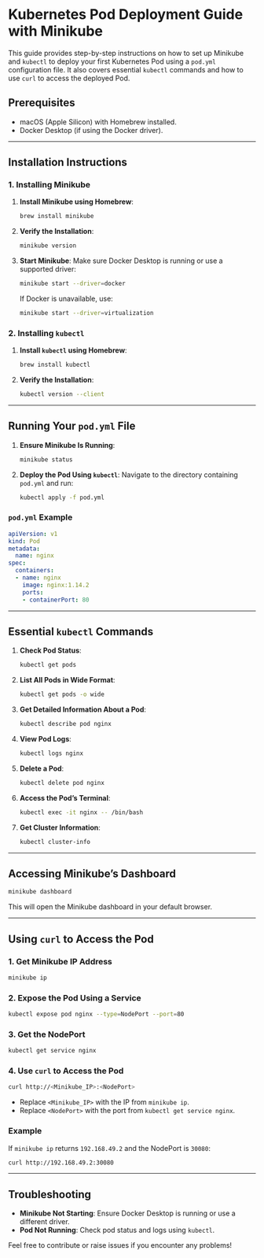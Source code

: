 
# Kubernetes Pod Deployment Guide with Minikube

This guide provides step-by-step instructions on how to set up Minikube and `kubectl` to deploy your first Kubernetes Pod using a `pod.yml` configuration file. It also covers essential `kubectl` commands and how to use `curl` to access the deployed Pod.

## Prerequisites
- macOS (Apple Silicon) with Homebrew installed.
- Docker Desktop (if using the Docker driver).

---

## Installation Instructions

### 1. Installing Minikube
1. **Install Minikube using Homebrew**:
   ```bash
   brew install minikube
   ```
2. **Verify the Installation**:
   ```bash
   minikube version
   ```
3. **Start Minikube**:
   Make sure Docker Desktop is running or use a supported driver:
   ```bash
   minikube start --driver=docker
   ```
   If Docker is unavailable, use:
   ```bash
   minikube start --driver=virtualization
   ```

### 2. Installing `kubectl`
1. **Install `kubectl` using Homebrew**:
   ```bash
   brew install kubectl
   ```
2. **Verify the Installation**:
   ```bash
   kubectl version --client
   ```

---

## Running Your `pod.yml` File
1. **Ensure Minikube Is Running**:
   ```bash
   minikube status
   ```
2. **Deploy the Pod Using `kubectl`**:
   Navigate to the directory containing `pod.yml` and run:
   ```bash
   kubectl apply -f pod.yml
   ```

### `pod.yml` Example
```yaml
apiVersion: v1
kind: Pod
metadata:
  name: nginx
spec:
  containers:
  - name: nginx
    image: nginx:1.14.2
    ports:
    - containerPort: 80
```

---

## Essential `kubectl` Commands

1. **Check Pod Status**:
   ```bash
   kubectl get pods
   ```
2. **List All Pods in Wide Format**:
   ```bash
   kubectl get pods -o wide
   ```
3. **Get Detailed Information About a Pod**:
   ```bash
   kubectl describe pod nginx
   ```
4. **View Pod Logs**:
   ```bash
   kubectl logs nginx
   ```
5. **Delete a Pod**:
   ```bash
   kubectl delete pod nginx
   ```
6. **Access the Pod’s Terminal**:
   ```bash
   kubectl exec -it nginx -- /bin/bash
   ```
7. **Get Cluster Information**:
   ```bash
   kubectl cluster-info
   ```

---

## Accessing Minikube’s Dashboard
```bash
minikube dashboard
```
This will open the Minikube dashboard in your default browser.

---

## Using `curl` to Access the Pod

### 1. Get Minikube IP Address
```bash
minikube ip
```

### 2. Expose the Pod Using a Service
```bash
kubectl expose pod nginx --type=NodePort --port=80
```

### 3. Get the NodePort
```bash
kubectl get service nginx
```

### 4. Use `curl` to Access the Pod
```bash
curl http://<Minikube_IP>:<NodePort>
```
- Replace `<Minikube_IP>` with the IP from `minikube ip`.
- Replace `<NodePort>` with the port from `kubectl get service nginx`.

### Example
If `minikube ip` returns `192.168.49.2` and the NodePort is `30080`:
```bash
curl http://192.168.49.2:30080
```

---

## Troubleshooting
- **Minikube Not Starting**: Ensure Docker Desktop is running or use a different driver.
- **Pod Not Running**: Check pod status and logs using `kubectl`.

Feel free to contribute or raise issues if you encounter any problems!
